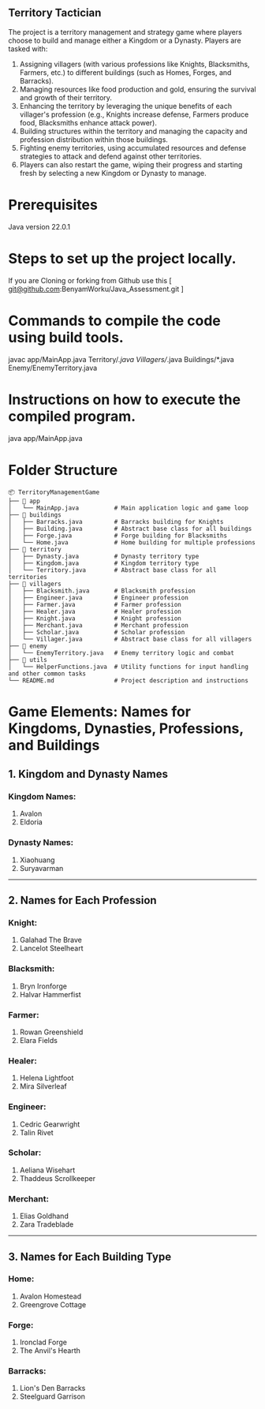 ## Territory Tactician
The project is a territory management and strategy game where players choose to build and manage either a Kingdom or a Dynasty. Players are tasked with:

1. Assigning villagers (with various professions like Knights, Blacksmiths, Farmers, etc.) to different buildings (such as Homes, Forges, and Barracks).
2. Managing resources like food production and gold, ensuring the survival and growth of their territory.
3. Enhancing the territory by leveraging the unique benefits of each villager's profession (e.g., Knights increase defense, Farmers produce food, Blacksmiths enhance attack power).
4. Building structures within the territory and managing the capacity and profession distribution within those buildings.
5. Fighting enemy territories, using accumulated resources and defense strategies to attack and defend against other territories.
6. Players can also restart the game, wiping their progress and starting fresh by selecting a new Kingdom or Dynasty to manage.

# Prerequisites
Java version 22.0.1 
# Steps to set up the project locally.
If you are Cloning or forking from Github use this 
[ git@github.com:BenyamWorku/Java_Assessment.git ]
# Commands to compile the code using build tools.
javac app/MainApp.java Territory/*.java Villagers/*.java Buildings/*.java Enemy/EnemyTerritory.java

# Instructions on how to execute the compiled program.
java app/MainApp.java

# Folder Structure

```plaintext
📦 TerritoryManagementGame
├── 📂 app
│   └── MainApp.java          # Main application logic and game loop
├── 📂 buildings
│   ├── Barracks.java         # Barracks building for Knights
│   ├── Building.java         # Abstract base class for all buildings
│   ├── Forge.java            # Forge building for Blacksmiths
│   └── Home.java             # Home building for multiple professions
├── 📂 territory
│   ├── Dynasty.java          # Dynasty territory type
│   ├── Kingdom.java          # Kingdom territory type
│   └── Territory.java        # Abstract base class for all territories
├── 📂 villagers
│   ├── Blacksmith.java       # Blacksmith profession
│   ├── Engineer.java         # Engineer profession
│   ├── Farmer.java           # Farmer profession
│   ├── Healer.java           # Healer profession
│   ├── Knight.java           # Knight profession
│   ├── Merchant.java         # Merchant profession
│   ├── Scholar.java          # Scholar profession
│   └── Villager.java         # Abstract base class for all villagers
├── 📂 enemy
│   └── EnemyTerritory.java   # Enemy territory logic and combat
├── 📂 utils
│   └── HelperFunctions.java  # Utility functions for input handling and other common tasks
└── README.md                 # Project description and instructions
```

# Game Elements: Names for Kingdoms, Dynasties, Professions, and Buildings

## 1. Kingdom and Dynasty Names

### Kingdom Names:
1. Avalon
2. Eldoria

### Dynasty Names:
1. Xiaohuang
2. Suryavarman

---

## 2. Names for Each Profession

### Knight:
1. Galahad The Brave
2. Lancelot Steelheart

### Blacksmith:
1. Bryn Ironforge
2. Halvar Hammerfist

### Farmer:
1. Rowan Greenshield
2. Elara Fields

### Healer:
1. Helena Lightfoot
2. Mira Silverleaf

### Engineer:
1. Cedric Gearwright
2. Talin Rivet

### Scholar:
1. Aeliana Wisehart
2. Thaddeus Scrollkeeper

### Merchant:
1. Elias Goldhand
2. Zara Tradeblade

---

## 3. Names for Each Building Type

### Home:
1. Avalon Homestead
2. Greengrove Cottage

### Forge:
1. Ironclad Forge
2. The Anvil's Hearth

### Barracks:
1. Lion's Den Barracks
2. Steelguard Garrison
